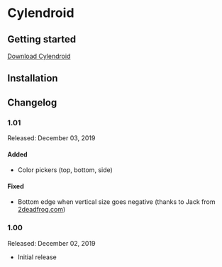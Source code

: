 # Cylendroid

## Getting started
<a href="" class="nav-link action-button">Download Cylendroid</a>


## Installation
<Install 
    preset 
    name="Cylendroid"
    :hosts="['After Effects']"
/>


## Changelog

### 1.01 
Released: December 03, 2019
#### Added
- Color pickers (top, bottom, side)

#### Fixed 
- Bottom edge when vertical size goes negative (thanks to Jack from [2deadfrog.com](http://2deadfrog.com))

### 1.00 
Released: December 02, 2019
- Initial release
